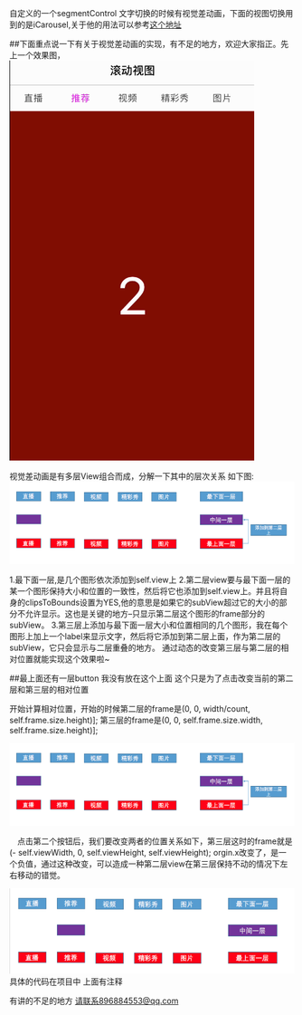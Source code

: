 自定义的一个segmentControl 文字切换的时候有视觉差动画，下面的视图切换用到的是iCarousel,关于他的用法可以参考[这个地址](https://github.com/nicklockwood/iCarousel)

##下面重点说一下有关于视觉差动画的实现，有不足的地方，欢迎大家指正。先上一个效果图，
![segmentControl](https://github.com/zhangjiang1203/ZJCustomSegment/blob/master/ZJCustomSegment/visionDifferenceGif.gif "segmentControl")

视觉差动画是有多层View组合而成，分解一下其中的层次关系 如下图:
![segmentControl](https://github.com/zhangjiang1203/ZJCustomSegment/blob/master/ZJCustomSegment/firstPage.png "segmentControl")

1.最下面一层,是几个图形依次添加到self.view上
2.第二层view要与最下面一层的某一个图形保持大小和位置的一致性，然后将它也添加到self.view上。并且将自身的clipsToBounds设置为YES,他的意思是如果它的subView超过它的大小的部分不允许显示。这也是关键的地方–只显示第二层这个图形的frame部分的subView。
3.第三层上添加与最下面一层大小和位置相同的几个图形，我在每个图形上加上一个label来显示文字，然后将它添加到第二层上面，作为第二层的subView，它只会显示与二层重叠的地方。
通过动态的改变第三层与第二层的相对位置就能实现这个效果啦~

##最上面还有一层button 我没有放在这个上面 这个只是为了点击改变当前的第二层和第三层的相对位置

开始计算相对位置，开始的时候第二层的frame是(0, 0, width/count, self.frame.size.height)]; 第三层的frame是(0, 0, self.frame.size.width, self.frame.size.height)];

![segmentControl](https://github.com/zhangjiang1203/ZJCustomSegment/blob/master/ZJCustomSegment/firstPage.png "segmentControl")

　点击第二个按钮后，我们要改变两者的位置关系如下，第三层这时的frame就是(- self.viewWidth, 0, self.viewHeight, self.viewHeight); orgin.x改变了，是一个负值，通过这种改变，可以造成一种第二层view在第三层保持不动的情况下左右移动的错觉。

![segmentControl](https://github.com/zhangjiang1203/ZJCustomSegment/blob/master/ZJCustomSegment/secondPage.png "segmentControl")
具体的代码在项目中 上面有注释



有讲的不足的地方 请联系896884553@qq.com
